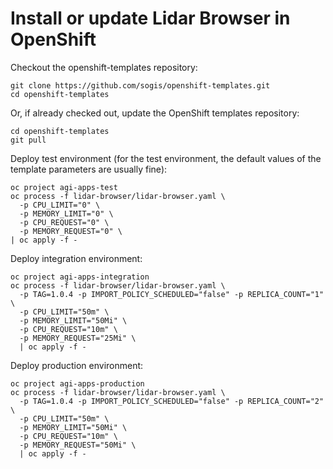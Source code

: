 # Install or update Lidar Browser in OpenShift

Checkout the openshift-templates repository:

```
git clone https://github.com/sogis/openshift-templates.git
cd openshift-templates
```

Or, if already checked out, update the OpenShift templates repository:

```
cd openshift-templates
git pull
```

Deploy test environment (for the test environment, the default values of the template parameters are usually fine):

```
oc project agi-apps-test
oc process -f lidar-browser/lidar-browser.yaml \
  -p CPU_LIMIT="0" \
  -p MEMORY_LIMIT="0" \
  -p CPU_REQUEST="0" \
  -p MEMORY_REQUEST="0" \
| oc apply -f -
```

Deploy integration environment:

```
oc project agi-apps-integration
oc process -f lidar-browser/lidar-browser.yaml \
  -p TAG=1.0.4 -p IMPORT_POLICY_SCHEDULED="false" -p REPLICA_COUNT="1" \
  -p CPU_LIMIT="50m" \
  -p MEMORY_LIMIT="50Mi" \
  -p CPU_REQUEST="10m" \
  -p MEMORY_REQUEST="25Mi" \
  | oc apply -f -
```

Deploy production environment:

```
oc project agi-apps-production
oc process -f lidar-browser/lidar-browser.yaml \
  -p TAG=1.0.4 -p IMPORT_POLICY_SCHEDULED="false" -p REPLICA_COUNT="2" \
  -p CPU_LIMIT="50m" \
  -p MEMORY_LIMIT="50Mi" \
  -p CPU_REQUEST="10m" \
  -p MEMORY_REQUEST="50Mi" \
  | oc apply -f -
```
